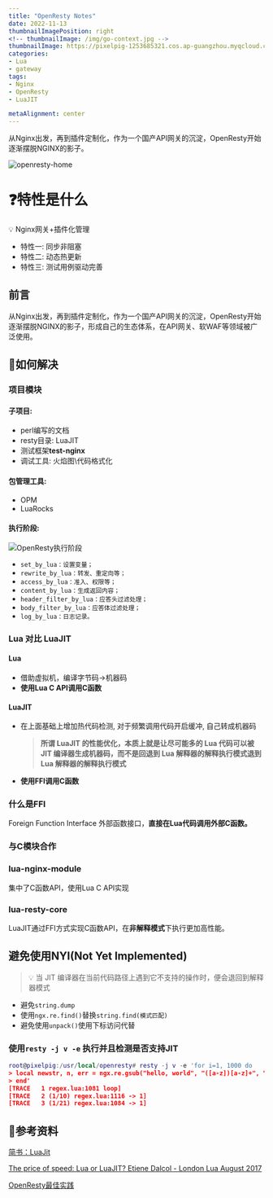 ```yaml
---
title: "OpenResty Notes"
date: 2022-11-13
thumbnailImagePosition: right
<!-- thumbnailImage: /img/go-context.jpg -->
thumbnailImage: https://pixelpig-1253685321.cos.ap-guangzhou.myqcloud.com/blog/Lua/openresty/bird.png
categories:
- Lua
- gateway
tags:
- Nginx
- OpenResty
- LuaJIT

metaAlignment: center
---
```


从Nginx出发，再到插件定制化，作为一个国产API网关的沉淀，OpenResty开始逐渐摆脱NGINX的影子。
<!--more-->
![openresty-home](https://pixelpig-1253685321.cos.ap-guangzhou.myqcloud.com/blog/Lua/openresty/bird-home.png)

# ❓特性是什么
💡 Nginx网关+插件化管理
- 特性一: 同步非阻塞
- 特性二: 动态热更新
- 特性三: 测试用例驱动完善

## 前言
从Nginx出发，再到插件定制化，作为一个国产API网关的沉淀，OpenResty开始逐渐摆脱NGINX的影子，形成自己的生态体系，在API网关、软WAF等领域被广泛使用。

## 🔨如何解决

### 项目模块

#### 子项目:
- perl编写的文档
- resty目录: LuaJIT
- 测试框架**test-nginx**
- 调试工具: 火焰图\代码格式化

#### 包管理工具:

- OPM
- LuaRocks

#### 执行阶段:
![OpenResty执行阶段](https://pixelpig-1253685321.cos.ap-guangzhou.myqcloud.com/blog/Lua/openresty/openresty_process.png)
- `set_by_lua：设置变量；`
- `rewrite_by_lua：转发、重定向等；`
- `access_by_lua：准入、权限等；`
- `content_by_lua：生成返回内容；`
- `header_filter_by_lua：应答头过滤处理；`
- `body_filter_by_lua：应答体过滤处理；`
- `log_by_lua：日志记录。`

### Lua 对比 LuaJIT
#### Lua

- 借助虚拟机，编译字节码→机器码
- **使用Lua C API调用C函数**

#### LuaJIT

- 在上面基础上增加热代码检测, 对于频繁调用代码开启缓冲, 自己转成机器码
    
    > **所谓 LuaJIT 的性能优化，本质上就是让尽可能多的 Lua 代码可以被 JIT 编译器生成机器码，而不是回退到 Lua 解释器的解释执行模式退到 Lua 解释器的解释执行模式**
    > 
- **使用FFI调用C函数**

### 什么是FFI
Foreign Function Interface 外部函数接口，**直接在Lua代码调用外部C函数。**

### 与C模块合作

### lua-nginx-module
集中了C函数API，使用Lua C API实现

### lua-resty-core
LuaJIT通过FFI方式实现C函数API，在**非解释模式**下执行更加高性能。

## 避免使用NYI(Not Yet Implemented)
> 💡 当 JIT 编译器在当前代码路径上遇到它不支持的操作时，便会退回到解释器模式

- 避免`string.dump`
- 使用`ngx.re.find()`替换`string.find(模式匹配)`
- 避免使用`unpack()`使用下标访问代替

### 使用`resty -j v -e` 执行并且检测是否支持JIT

```lua
root@pixelpig:/usr/local/openresty# resty -j v -e 'for i=1, 1000 do
> local newstr, n, err = ngx.re.gsub("hello, world", "([a-z])[a-z]+", "[$0,$1]", "i")
> end'
[TRACE   1 regex.lua:1081 loop]
[TRACE   2 (1/10) regex.lua:1116 -> 1]
[TRACE   3 (1/21) regex.lua:1084 -> 1]
```

## 🔗参考资料

[简书：LuaJit](https://www.jianshu.com/p/0f968605d36d)


[The price of speed: Lua or LuaJIT? Etiene Dalcol - London Lua August 2017](https://www.youtube.com/watch?v=p4AzAaJ8Ick)

[OpenResty最佳实践](https://github.com/moonbingbing/openresty-best-practices)